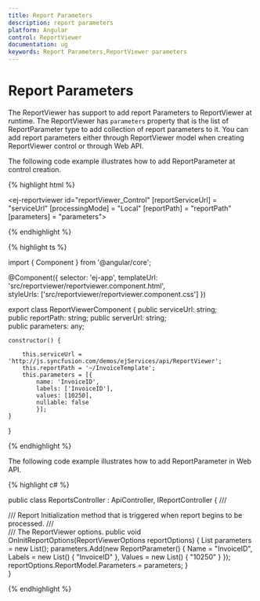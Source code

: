 ```yaml
---
title: Report Parameters
description: report parameters
platform: Angular
control: ReportViewer
documentation: ug
keywords: Report Parameters,ReportViewer parameters 
---
```


# Report Parameters

The ReportViewer has support to add report Parameters to ReportViewer at runtime. The ReportViewer has `parameters` property that is the list of ReportParameter type to add collection of report parameters to it. You can add report parameters either through ReportViewer model when creating ReportViewer control or through Web API.

The following code example illustrates how to add ReportParameter at control creation.

{% highlight html %}

<ej-reportviewer id="reportViewer_Control" [reportServiceUrl] = "serviceUrl" [processingMode] = "Local" [reportPath] = "reportPath" [parameters] = "parameters">
</ej-reportviewer>

{% endhighlight %}

{% highlight ts %}

import { Component } from '@angular/core';

@Component({
    selector: 'ej-app',
    templateUrl: 'src/reportviewer/reportviewer.component.html',	
	styleUrls: ['src/reportviewer/reportviewer.component.css']
})

export class ReportViewerComponent {
    public serviceUrl: string;    
    public reportPath: string;
	public serverUrl: string;	
	public parameters: any;

    constructor() {	
		
		this.serviceUrl = 'http://js.syncfusion.com/demos/ejServices/api/ReportViewer';        
        this.reportPath = '~/InvoiceTemplate';  
		this.parameters = [{
			name: 'InvoiceID', 
			labels: ['InvoiceID'], 
			values: [10250], 
			nullable: false 
			}];
    }	
}

{% endhighlight %}

The following code example illustrates how to add ReportParameter in Web API.

{% highlight c# %}

public class ReportsController : ApiController, IReportController
{
    /// <summary>
    /// Report Initialization method that is triggered when report begins to be processed.
    /// </summary>
    /// <param name="reportOptions">The ReportViewer options.</param>
    public void OnInitReportOptions(ReportViewerOptions reportOptions)
    {
        List<ReportParameter> parameters = new List<ReportParameter>();
        parameters.Add(new ReportParameter() { Name = "InvoiceID", Labels = new List<string>() { "InvoiceID" }, Values = new List<string>() { "10250" } });
        reportOptions.ReportModel.Parameters = parameters;
    }        
}

{% endhighlight %}



